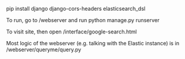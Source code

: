 pip install django django-cors-headers elasticsearch_dsl

To run, go to /webserver and run 
	python manage.py runserver
	
To visit site, then open /interface/google-search.html

Most logic of the webserver (e.g. talking with the Elastic instance) is in /webserver/queryme/query.py